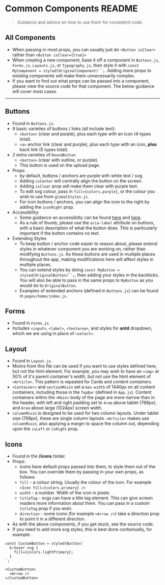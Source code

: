 # Common Components README
> Guidance and advice on how to use them for consistent code.

## All Components
- When passing in most props, you can usually just do `<Button isClear>` rather than `<Button isClear={true}>`
- When creating a new component, base it off a component in `Buttons.js`, `Forms.js`. `Layouts.js`, or `Typography.js`, then style it with `const MyComponent = styled(OriginalComponent)``;`. Adding more props to existing components will make them unnecessarily complex.
- If you want to find out what props can be passed into a component, please view the source code for that component. The below guidance will cover most cases.


---

## Buttons
- Found in `Buttons.js`.
- 9 basic varieties of buttons / links (all include text):
    - `<button>` (clear and purple), plus each type with an icon (4 types total).
    - `<a>` anchor link (clear and purple), plus each type with an icon, **plus** back link (5 types total).
- 2 extra varieties of `RoundButton`
    - `<button>` (clear with outline, or purple).
    - This button is used on the upload page.
- Props:
    - by default, buttons / anchors are purple with white text / svg.
    - Adding `isCenter` will centrally align the button on the screen.
    - Adding `isClear` prop will make them clear with purple text.
    - To edit svg colour, pass in `fill={colors.purple}`, or the colour you wish to use from `globalStyles.js`.
    - For icon buttons / anchors, you can align the icon to the right by adding the `iconRight` prop.
- Accessibility:
    - Some guidance on accessibilty can be found [here](https://developers.google.com/web/tools/lighthouse/audits/button-name) and [here](https://developer.mozilla.org/en-US/docs/Web/Accessibility/ARIA/Roles/button_role#Basic_buttons).
    - As a rule of thumb, please use the `aria-label` attribute on buttons, with a basic description of what the button does. This is particularly important if the button contains no text.
- Extending Styles
    - To keep button / anchor code easier to reason about, please extend styles in whatever component you are working on, rather than modifying `Buttons.js`. As these buttons are used in mulitple places throughout the app, making modifications here will affect styles in multiple places.
    - You can extend styles by doing `const MyButton = styled(OriginalButton)``;`, then adding your styles in the backticks. You will also be able to pass in the same props to `MyButton` as you would do to `OriginalButton`.
    - Examples of extended anchors (defined in `Buttons.js`) can be found in `pages/home/index.js`.

## Forms
- Found in `Forms.js`.
- Includes `<input>`, `<label>`, `<textarea>`, and styles for **antd** dropdown, which we are using in place of `<select>`.

## Layout
- Found in `Layout.js`.
- Mixins from this file can be used if you want to use styles defined here, but not the html element. For example, you may wish to have an `<img>` at 50% of it's parent container's width, but not use the html element of `<Article>`. This pattern is repeated for Cards and content containers.
- `<Container>` and `sectionMixin` set a `max-width` of 1440px on all content containers, including those in the `TopBar` (defined in `App.js`). Content containers within the `<Main>` body of the page are more narrow than in the header, with left and right padding set to `4rem` above tablet (768px), and `6rem` above large (1024px) screen width.
- `columnMixin` is designed to be used for two column layouts. Under tablet size (768px), these are single column layouts. `<Article>` makes use `columnMixin`, also applying a margin to space the column out, depending upon the `isLeft` or `isRight` prop.

## Icons
- Found in the **/icons** folder.
- Props:
    - icons have default props passed into them, to style them out of the box. You can override them by passing in your own props, as follows:
    - `fill` - a colour string. Usually the colour of the icon. For example `<Icon fill={colors.primary} />`
    - `width` - a number. Width of the icon in pixels.
    - `titleTag` - svgs can have a title tag element. This can give screen readers more information about them. You can pass in a custom `titleTag` prop if you wish.
    - `direction` - some icons (for example `<Arrow />`) take a direction prop to point it in a different direction.
- As with the above components, if you get stuck, see the source code.
- If you need to add more svg styles, this is best done contextually, for example:

```
const CustomButton = styled(Button)`
  &:hover svg {
    fill={colors.lightPrimary};
  }
`;

<CustomButton>
  <Arrow />
</CustomButton>
```